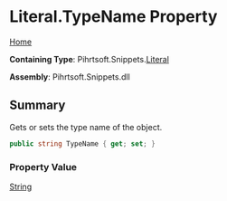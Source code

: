 # Literal\.TypeName Property

[Home](../../../../README.md)

**Containing Type**: Pihrtsoft\.Snippets\.[Literal](../README.md)

**Assembly**: Pihrtsoft\.Snippets\.dll

## Summary

Gets or sets the type name of the object\.

```csharp
public string TypeName { get; set; }
```

### Property Value

[String](https://docs.microsoft.com/en-us/dotnet/api/system.string)

